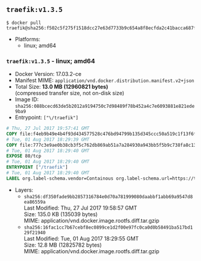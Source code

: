 ## `traefik:v1.3.5`

```console
$ docker pull traefik@sha256:f502c5f275f1518dcc27e63d7733b9c654a8f8ecfda2c41bacca687f20131eaa
```

-	Platforms:
	-	linux; amd64

### `traefik:v1.3.5` - linux; amd64

-	Docker Version: 17.03.2-ce
-	Manifest MIME: `application/vnd.docker.distribution.manifest.v2+json`
-	Total Size: **13.0 MB (12960821 bytes)**  
	(compressed transfer size, not on-disk size)
-	Image ID: `sha256:088bcecd63de5b2012a9194750c7d98489f78b452a4c7e6093881e821ede9ba9`
-	Entrypoint: `["\/traefik"]`

```dockerfile
# Thu, 27 Jul 2017 19:57:41 GMT
COPY file:f4eb9b49e4b4f93d434577528c476bd94799b135d345ccc50a519c1f13f6f97a in /etc/ssl/certs/ 
# Tue, 01 Aug 2017 18:29:39 GMT
COPY file:777c3e9ae0b38cb3f5c762db869ab51a7a284930a943bb5f5b9c738fa8c134ec in / 
# Tue, 01 Aug 2017 18:29:40 GMT
EXPOSE 80/tcp
# Tue, 01 Aug 2017 18:29:40 GMT
ENTRYPOINT ["/traefik"]
# Tue, 01 Aug 2017 18:29:40 GMT
LABEL org.label-schema.vendor=Containous org.label-schema.url=https://traefik.io org.label-schema.name=Traefik org.label-schema.description=A modern reverse-proxy org.label-schema.version=v1.3.5 org.label-schema.docker.schema-version=1.0
```

-	Layers:
	-	`sha256:df350fade9bb2857316784e0d70a781999080daabbf1abb69a9547d8ea86559a`  
		Last Modified: Thu, 27 Jul 2017 19:58:57 GMT  
		Size: 135.0 KB (135039 bytes)  
		MIME: application/vnd.docker.image.rootfs.diff.tar.gzip
	-	`sha256:16fac1cc7b67cebf8ec0899ce1d2f00e97fc0ca0d0b58491ba517bd129f21940`  
		Last Modified: Tue, 01 Aug 2017 18:29:55 GMT  
		Size: 12.8 MB (12825782 bytes)  
		MIME: application/vnd.docker.image.rootfs.diff.tar.gzip
